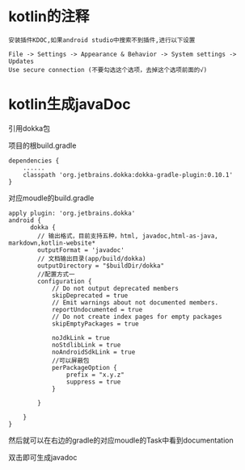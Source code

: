 # kotlin的注释

	安装插件KDOC,如果android studio中搜索不到插件,进行以下设置
	
	File -> Settings -> Appearance & Behavior -> System settings -> Updates
	Use secure connection (不要勾选这个选项，去掉这个选项前面的√)

# kotlin生成javaDoc

引用dokka包

项目的根build.gradle

    dependencies {
		......
        classpath 'org.jetbrains.dokka:dokka-gradle-plugin:0.10.1'
    }

	
对应moudle的build.gradle

	apply plugin: 'org.jetbrains.dokka'
	android {
		  dokka {
	        // 输出格式，目前支持五种，html, javadoc,html-as-java, markdown,kotlin-website*
	        outputFormat = 'javadoc'
	        // 文档输出目录(app/build/dokka)
	        outputDirectory = "$buildDir/dokka"
	        //配置方式一
	        configuration {
	            // Do not output deprecated members
	            skipDeprecated = true
	            // Emit warnings about not documented members.
	            reportUndocumented = true
	            // Do not create index pages for empty packages
	            skipEmptyPackages = true
	
	            noJdkLink = true
	            noStdlibLink = true
	            noAndroidSdkLink = true
	            //可以屏蔽包
	            perPackageOption {
	                prefix = "x.y.z"
	                suppress = true
	            }
	          
	        }
	
	    }
	}	

然后就可以在右边的gradle的对应moudle的Task中看到documentation

双击即可生成javadoc


 


